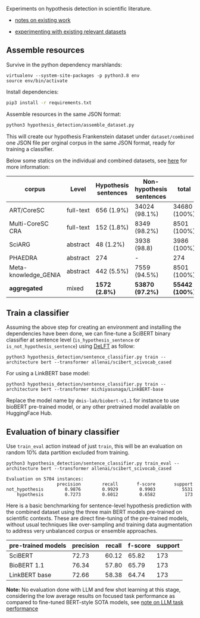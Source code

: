 Experiments on hypothesis detection in scientific literature.

* [notes on existing work](docs/hypothesis-detection-notes.md)

* [experimenting with existing relevant datasets](dataset/Readme.md)


## Assemble resources 

Survive in the python dependency marshlands:

```
virtualenv --system-site-packages -p python3.8 env
source env/bin/activate
```

Install dependencies:

```sh
pip3 install -r requirements.txt 
```

Assemble resources in the same JSON format: 

```sh
python3 hypothesis_detection/assemble_dataset.py
```

This will create our hypothesis Frankenstein dataset under `dataset/combined` one JSON file per orginal corpus in the same JSON format, ready for training a classifier. 

Below some statics on the individual and combined datasets, see [here](dataset/Readme.md) for more information: 

| corpus               | Level   | Hypothesis sentences | Non-hypothesis sentences | total        | 
|---                   |---      |---                   |---                       |---           |
| ART/CoreSC           |full-text| 656 (1.9%)           | 34024 (98.1%)            | 34680 (100%) |
| Multi-CoreSC CRA     |full-text| 152 (1.8%)           | 8349 (98.2%)             | 8501 (100%)  |
| SciARG               | abstract| 48 (1.2%)            | 3938 (98.8)              | 3986 (100%)  |
| PHAEDRA              | abstract| 274                  | -                        | 274          |
| Meta-knowledge_GENIA | abstract| 442 (5.5%)           | 7559 (94.5%)             | 8501 (100%)  |
| __aggregated__       | mixed   | __1572 (2.8%)__      | __53870 (97.2%)__        | __55442 (100%)__ |

## Train a classifier

Assuming the above step for creating an environment and installing the dependencies have been done, we can fine-tune a SciBERT binary classifier at sentence level (`is_hypothesis_sentence` or `is_not_hypothesis_sentence`) using [DeLFT](https://github.com/kermitt2/delft) as follow: 

```console
python3 hypothesis_detection/sentence_classifier.py train --architecture bert --transformer allenai/scibert_scivocab_cased
```

For using a LinkBERT base model: 

```console
python3 hypothesis_detection/sentence_classifier.py train --architecture bert --transformer michiyasunaga/LinkBERT-base
```

Replace the model name by `dmis-lab/biobert-v1.1` for instance to use bioBERT pre-trained model, or any other pretrained model available on HuggingFace Hub.


## Evaluation of binary classifier

Use `train_eval` action instead of just `train`, this will be an evaluation on random 10% data partition excluded from training. 

```console
python3 hypothesis_detection/sentence_classifier.py train_eval --architecture bert --transformer allenai/scibert_scivocab_cased
```

```
Evaluation on 5704 instances:
                   precision        recall       f-score       support
not_hypothesis        0.9876        0.9929        0.9903          5531
    hypothesis        0.7273        0.6012        0.6582           173
```

Here is a basic benchmarking for sentence-level hypothesis prediction with the combined dataset using the three main BERT models pre-trained on scientific contexts. These are direct fine-tuning of the pre-trained models, without usual techniques like over-sampling and training data augmentation to address very unbalanced corpus or ensemble approaches. 

| pre-trained models |  precision   |     recall   |    f-score   |    support |
|---                 |---           |---           |---           |---         |
| SciBERT            |  72.73       |   60.12      |   65.82      |   173      |
| BioBERT 1.1        |  76.34       |   57.80      |   65.79      |   173      |
| LinkBERT base      |  72.66       |   58.38      |   64.74      |   173      |


**Note:** No evaluation done with LLM and few shot learning at this stage, considering the low average results on focused task performance as compared to fine-tuned BERT-style SOTA models, see [note on LLM task performance](docs/note_on_llm_task_performance.md)
